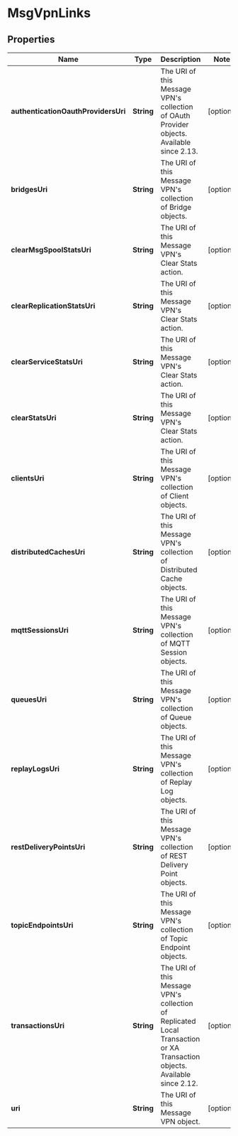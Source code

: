 
# MsgVpnLinks

## Properties
Name | Type | Description | Notes
------------ | ------------- | ------------- | -------------
**authenticationOauthProvidersUri** | **String** | The URI of this Message VPN&#39;s collection of OAuth Provider objects. Available since 2.13. |  [optional]
**bridgesUri** | **String** | The URI of this Message VPN&#39;s collection of Bridge objects. |  [optional]
**clearMsgSpoolStatsUri** | **String** | The URI of this Message VPN&#39;s Clear Stats action. |  [optional]
**clearReplicationStatsUri** | **String** | The URI of this Message VPN&#39;s Clear Stats action. |  [optional]
**clearServiceStatsUri** | **String** | The URI of this Message VPN&#39;s Clear Stats action. |  [optional]
**clearStatsUri** | **String** | The URI of this Message VPN&#39;s Clear Stats action. |  [optional]
**clientsUri** | **String** | The URI of this Message VPN&#39;s collection of Client objects. |  [optional]
**distributedCachesUri** | **String** | The URI of this Message VPN&#39;s collection of Distributed Cache objects. |  [optional]
**mqttSessionsUri** | **String** | The URI of this Message VPN&#39;s collection of MQTT Session objects. |  [optional]
**queuesUri** | **String** | The URI of this Message VPN&#39;s collection of Queue objects. |  [optional]
**replayLogsUri** | **String** | The URI of this Message VPN&#39;s collection of Replay Log objects. |  [optional]
**restDeliveryPointsUri** | **String** | The URI of this Message VPN&#39;s collection of REST Delivery Point objects. |  [optional]
**topicEndpointsUri** | **String** | The URI of this Message VPN&#39;s collection of Topic Endpoint objects. |  [optional]
**transactionsUri** | **String** | The URI of this Message VPN&#39;s collection of Replicated Local Transaction or XA Transaction objects. Available since 2.12. |  [optional]
**uri** | **String** | The URI of this Message VPN object. |  [optional]



